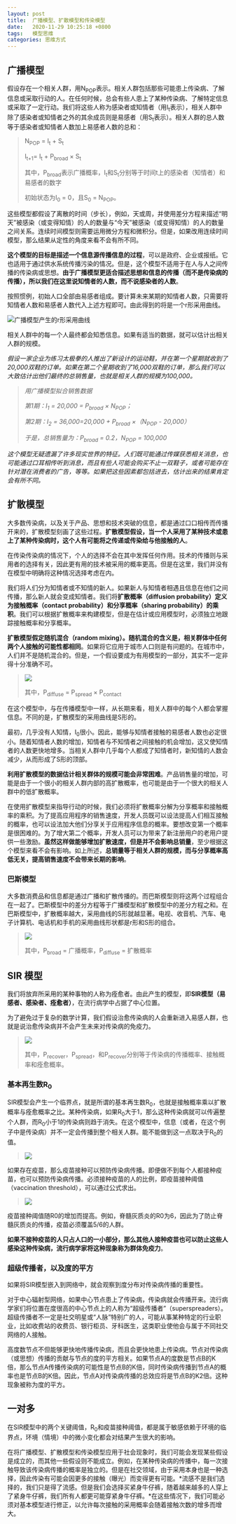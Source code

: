 ```yaml
---
layout: post
title:  广播模型、扩散模型和传染模型
date:   2020-11-29 10:25:18 +0800
tags:   模型思维
categories: 思维方式
---
```


## 广播模型

假设存在一个相关人群，用N<sub>POP</sub>表示。相关人群包括那些可能患上传染病、了解信息或采取行动的人。在任何时候，总会有些人患上了某种传染病、了解特定信息或采取了一定行动。我们将这些人称为感染者或知情者（用I<sub>t</sub>表示），相关人群中除了感染者或知情者之外的其余成员则是易感者（用S<sub>t</sub>表示）。相关人群的总人数等于感染者或知情者人数加上易感者人数的总和：

> N<sub>POP</sub> = I<sub>t</sub> + S<sub>t</sub>
>
> I<sub>t+1</sub>= I<sub>t</sub> + P<sub>broad</sub> × S<sub>t</sub>
>
> 其中，P<sub>broad</sub>表示广播概率，I<sub>t</sub>和S<sub>t</sub>分别等于时间t上的感染者（知情者）和易感者的数字
>
> 初始状态为I<sub>0</sub> = 0，且S<sub>0</sub> = N<sub>POP</sub>。

这些模型都假设了离散的时间（步长），例如，天或周，并使用差分方程来描述“明天”被感染（或变得知情）的人的数量与“今天”被感染（或变得知情）的人的数量之间关系。连续时间模型则需要运用微分方程和微积分。但是，如果改用连续时间模型，那么结果从定性的角度来看不会有所不同。

**这个模型的目标是描述一个信息源传播信息的过程**，可以是政府、企业或报纸。它也适用于通过供水系统传播污染的情况。但是，这个模型不适用于在人与人之间传播的传染病或思想。**由于广播模型更适合描述思想和信息的传播（而不是传染病的传播），所以我们在这里说知情者的人数，而不说感染者的人数**。

按照惯例，初始人口全部由易感者组成。要计算未来某期的知情者人数，只需要将知情者人数和易感者人数代入上述方程即可。由此得到的将是一个r形采用曲线。

![广播模型产生的r形采用曲线](../pic/00097.jpeg?raw=true)

相关人群中的每一个人最终都会知悉信息。如果有适当的数据，就可以估计出相关人群的规模。

<i>
假设一家企业为练习太极拳的人推出了新设计的运动鞋，并在第一个星期就收到了20,000双鞋的订单。如果在第二个星期收到了16,000双鞋的订单，那么我们可以大致估计出他们最终的总销售量，也就是相关人群的规模为100,000。

>用广播模型拟合销售数据
>
>第1期：I<sub>1</sub> = 20,000 = P<sub>broad</sub> × N<sub>POP</sub>；
>
>第2期：I<sub>2</sub> = 36,000=20,000 + P<sub>broad</sub> ×（N<sub>POP</sub> - 20,000）
>
>于是，总销售量为：P<sub>broad</sub> = 0.2，N<sub>POP</sub> = 100,000

这个模型无疑遗漏了许多现实世界的特征。人们既可能通过传媒获悉相关消息，也可能通过口耳相传听到消息，而且有些人可能会购买不止一双鞋子，或者可能存在针对潜在消费者的广告，等等。如果把这些因素都包括进去，估计出来的结果肯定会有所不同。
</i>

## 扩散模型

大多数传染病，以及关于产品、思想和技术突破的信息，都是通过口口相传而传播开来的，扩散模型刻画了这些过程。**扩散模型假设，当一个人采用了某种技术或患上了某种传染病时，这个人有可能将之传递或传染给与他接触的人**。

在传染传染病的情况下，个人的选择不会在其中发挥任何作用。技术的传播则与采用者的选择有关，因此更有用的技术被采用的概率更高。但是在这里，我们并没有在模型中明确将这种情况选择考虑在内。

我们将人们分为知情者或不知情的新人。如果新人与知情者相遇且信息在他们之间传播，那么新人就会变成知情者。我们将**扩散概率（diffusion probability）定义为接触概率（contact probability）和分享概率（sharing probability）的乘积**。我们可以根据扩散概率来构建模型，但是在估计或应用模型时，必须独立地跟踪接触概率和分享概率。

**扩散模型假定随机混合（random mixing）。随机混合的含义是，相关群体中任何两个人接触的可能性都相同**。如果将它应用于城市人口则是有问题的。在城市中，人们并不是随机混合的。但是，一个假设要成为有用模型的一部分，其实不一定非得十分准确不可。

>![](../pic/00133.jpeg?raw=true)
>
>其中，P<sub>diffuse</sub> = P<sub>spread</sub> × P<sub>contact</sub>

在这个模型中，与在传播模型中一样，从长期来看，相关人群中的每个人都会掌握信息。不同的是，扩散模型的采用曲线是S形的。

最初，几乎没有人知情，I<sub>0</sub>很小。因此，能够与知情者接触的易感者人数也必定很小。随着知情者人数的增加，知情者与不知情者之间接触的机会增加，这又使知情者的人数更快地增多。当相关人群中几乎每个人都成了知情者时，新知情的人数会减少，从而形成了S形的顶部。

**利用扩散模型的数据估计相关群体的规模可能会非常困难**。产品销售量的增加，可能是由于一个很小的相关人群内部的高扩散概率，也可能是由于一个很大的相关人群中的低扩散概率。

在使用扩散模型来指导行动的时候，我们必须将扩散概率分解为分享概率和接触概率的乘积。为了提高应用程序的销售速度，开发人员既可以设法提高人们相互接触的概率，也可以设法加大他们分享关于应用程序信息的概率。要想改变第一个概率是很困难的。为了增大第二个概率，开发人员可以为带来了新注册用户的老用户提供一些激励。**虽然这样做能够增加扩散速度，但是并不会影响总销量**，至少根据这个模型来看不会有影响。如上所述，**总销量等于相关人群的规模，而与分享概率高低无关，提高销售速度不会带来长期的影响**。

### 巴斯模型

大多数消费品和信息都是通过广播和扩散传播的。而巴斯模型则将这两个过程组合在一起了。巴斯模型中的差分方程等于广播模型和扩散模型中的差分方程之和。在巴斯模型中，扩散概率越大，采用曲线的S形就越显著。电视、收音机、汽车、电子计算机、电话机和手机的采用曲线形状都是r形和S形的组合。

>![](../pic/00182.jpg?raw=true)
>
>其中，P<sub>broad</sub> = 广播概率，P<sub>diffuse</sub> = 扩散概率

## SIR 模型

我们将放弃所采用的某种事物的人称为痊愈者。由此产生的模型，即**SIR模型（易感者、感染者、痊愈者）**，在流行病学中占据了中心位置。

为了避免过于复杂的数学计算，我们假设治愈传染病的人会重新进入易感人群，也就是说治愈传染病并不会产生未来对传染病的免疫力。

>![](../pic/00038.jpg?raw=true)
>
>其中，P<sub>recover</sub>，P<sub>spread</sub>，和P<sub>recover</sub>分别等于传染病的传播概率、接触概率和痊愈概率。

### 基本再生数R<sub>0</sub>

SIR模型会产生一个临界点，就是所谓的基本再生数R<sub>0</sub>，也就是接触概率乘以扩散概率与痊愈概率之比。某种传染病，如果R<sub>0</sub>大于1，那么这种传染病就可以传遍整个人群，而R<sub>0</sub>小于1的传染病则趋于消失。在这个模型中，信息（或者，在这个例子中是传染病）并不一定会传播到整个相关人群。能不能做到这一点取决于R<sub>0</sub>的值。

>![](../pic/00294.jpg?raw=true)

如果存在疫苗，那么疫苗接种可以预防传染病传播。即便做不到每个人都接种疫苗，也可以预防传染病传播。必须接种疫苗的人的比例，即疫苗接种阈值（vaccination threshold），可以通过公式求出。

>![](../pic/00140.jpg?raw=true)

疫苗接种阈值随R0的增加而提高。例如，脊髓灰质炎的R0为6，因此为了防止脊髓灰质炎的传播，疫苗必须覆盖5/6的人群。

**如果不接种疫苗的人只占人口的一小部分，那么其他人接种疫苗也可以防止这些人感染这种传染病，流行病学家将这种现象称为群体免疫力**。

### 超级传播者，以及度的平方

如果将SIR模型嵌入到网络中，就会观察到度分布对传染病传播的重要性。

对于中心辐射型网络，如果中心节点患上了传染病，传染病就会传播开来。流行病学家们将位置在度很高的中心节点上的人称为“超级传播者”（superspreaders）。超级传播者不一定是社交明星或“人脉”特别广的人，可能从事某种特定的行业职业，比如收费站的收费员、银行柜员、牙科医生，这类职业使他会与属于不同社交网络的人接触。

高度数节点不但能够更快地传播传染病，而且会更快地患上传染病。节点对传染病（或思想）传播的贡献与节点的度的平方相关。如果节点A的度数是节点B的K倍，那么节点A传播传染病的可能性是节点B的K倍，同时传染病传播到节点A的概率也是节点B的K倍。因此，节点A对传染病传播的总效应将是节点B的K2倍。这种现象被称为度的平方。

## 一对多

在SIR模型中的两个关键阈值，R<sub>0</sub>和疫苗接种阈值，都是属于敏感依赖于环境的临界点，环境（情境）中的微小变化都会对结果产生很大的影响。

在将广播模型、扩散模型和传染模型应用于社会现象时，我们可能会发现某些假设是成立的，而其他一些假设则不能成立。例如，在某种传染病的传播中，每一次接触导致该传染病传播的概率是独立的。但是在社交领域，由于采用本身也是一种选择，因此传染有可能会因更多的接触（曝光）而变得更有可能。*流感不是我们选择的，我们只是得了流感。但是我们会选择买紧身牛仔裤，随着越来越多的人穿上了紧身牛仔裤，我们所有人都更可能穿紧身牛仔裤。*在这些情况下，我们可能必须对基本模型进行修正，以允许每次接触的采用概率会随着接触次数的增多而增大。

